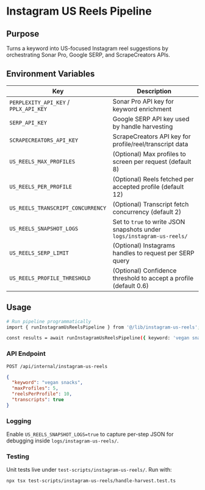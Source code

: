 # Instagram US Reels Pipeline

## Purpose
Turns a keyword into US-focused Instagram reel suggestions by orchestrating Sonar Pro, Google SERP, and ScrapeCreators APIs.

## Environment Variables
| Key | Description |
| --- | --- |
| `PERPLEXITY_API_KEY` / `PPLX_API_KEY` | Sonar Pro API key for keyword enrichment |
| `SERP_API_KEY` | Google SERP API key used by handle harvesting |
| `SCRAPECREATORS_API_KEY` | ScrapeCreators API key for profile/reel/transcript data |
| `US_REELS_MAX_PROFILES` | (Optional) Max profiles to screen per request (default 8) |
| `US_REELS_PER_PROFILE` | (Optional) Reels fetched per accepted profile (default 12) |
| `US_REELS_TRANSCRIPT_CONCURRENCY` | (Optional) Transcript fetch concurrency (default 2) |
| `US_REELS_SNAPSHOT_LOGS` | Set to `true` to write JSON snapshots under `logs/instagram-us-reels/` |
| `US_REELS_SERP_LIMIT` | (Optional) Instagrams handles to request per SERP query |
| `US_REELS_PROFILE_THRESHOLD` | (Optional) Confidence threshold to accept a profile (default 0.6) |

## Usage
```bash
# Run pipeline programmatically
import { runInstagramUsReelsPipeline } from '@/lib/instagram-us-reels';

const results = await runInstagramUsReelsPipeline({ keyword: 'vegan snacks' });
```

### API Endpoint
`POST /api/internal/instagram-us-reels`
```json
{
  "keyword": "vegan snacks",
  "maxProfiles": 5,
  "reelsPerProfile": 10,
  "transcripts": true
}
```

### Logging
Enable `US_REELS_SNAPSHOT_LOGS=true` to capture per-step JSON for debugging inside `logs/instagram-us-reels/`.

### Testing
Unit tests live under `test-scripts/instagram-us-reels/`. Run with:
```bash
npx tsx test-scripts/instagram-us-reels/handle-harvest.test.ts
```
